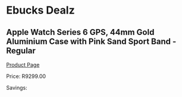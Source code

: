 
# Ebucks Dealz
## Apple Watch Series 6 GPS, 44mm Gold Aluminium Case with Pink Sand Sport Band - Regular
[Product Page](https://www.ebucks.com/web/shop/productSelected.do?prodId=1047938359&catId=714479704)

Price: R9299.00

Savings: 


	